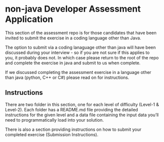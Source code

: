 # non-java Developer Assessment Application

This section of the assessment repo is for those candidates that have been invited to submit the exercise in a coding language other than Java.

The option to submit via a coding lanaguage other than java will have been discussed during your interview - so if you are not sure if this applies to you, it probably does not. In which case please return to the root of the repo and complete the exercise in java and submit to us when complete.

If we discussed completing the assessment exercise in a language other than java (python, C++ or C#) please read on for instructions.

## Instructions
There are two folder in this section, one for each level of difficulty (Level-1 & Level-2). Each folder has a README.md file providing the detailed instructions for the given level and a data file containing the input data you’ll need to programmatically load into your solution.

There is also a section providing instructions on how to submit your completed exercise (Submission Instructions).
